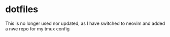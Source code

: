 # dotfiles

This is no longer used nor updated, as I have switched to neovim and added a nwe repo for my tmux config
